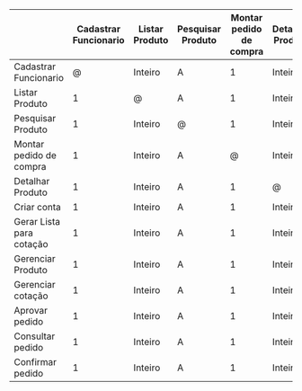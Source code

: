 || Cadastrar Funcionario | Listar Produto | Pesquisar Produto | Montar pedido de compra | Detalhar Produto | Criar conta | Gerar Lista para cotação | Gerenciar Produto | Gerenciar cotação | Aprovar pedido | Consultar pedido | Confirmar pedido |
| -------- | -------- | ----- | ----------- | -------- | ----- | ----------- | -------- | ----- | ----------- | -------- | ----- | ----------- |
| Cadastrar Funcionario    | @     | Inteiro     |A        | 1     | Inteiro     |A        | 1     | Inteiro     |A        | 1     | Inteiro     |  |
| Listar Produto           | 1     | @           |A        | 1     | Inteiro     |A        | 1     | Inteiro     |A        | 1     | Inteiro     |  |
| Pesquisar Produto        | 1     | Inteiro     |@        | 1     | Inteiro     |A        | 1     | Inteiro     |A        | 1     | Inteiro     |  |
| Montar pedido de compra  | 1     | Inteiro     |A        | @     | Inteiro     |A        | 1     | Inteiro     |A        | 1     | Inteiro     |  |
| Detalhar Produto         | 1     | Inteiro     |A        | 1     | @           |A        | 1     | Inteiro     |A        | 1     | Inteiro     |  |
| Criar conta              | 1     | Inteiro     |A        | 1     | Inteiro     |@        | 1     | Inteiro     |A        | 1     | Inteiro     |  |
| Gerar Lista para cotação | 1     | Inteiro     |A        | 1     | Inteiro     |A        | @     | Inteiro     |A        | 1     | Inteiro     |  |
| Gerenciar Produto        | 1     | Inteiro     |A        | 1     | Inteiro     |A        | 1     | @           |A        | 1     | Inteiro     |  |
| Gerenciar cotação        | 1     | Inteiro     |A        | 1     | Inteiro     |A        | 1     | Inteiro     |@        | 1     | Inteiro     |  |
| Aprovar pedido           | 1     | Inteiro     |A        | 1     | Inteiro     |A        | 1     | Inteiro     |A        | @     | Inteiro     |  |
| Consultar pedido         | 1     | Inteiro     |A        | 1     | Inteiro     |A        | 1     | Inteiro     |A        | 1     | @           |  |
| Confirmar pedido         | 1     | Inteiro     |A        | 1     | Inteiro     |A        | 1     | Inteiro     |A        | 1     | Inteiro     | @ |

